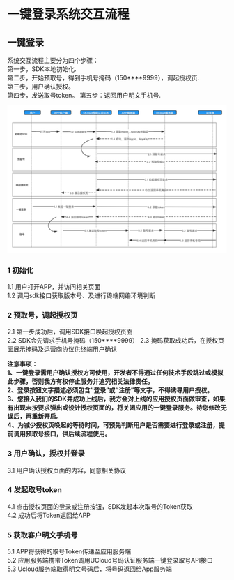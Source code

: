 # 一键登录系统交互流程

## 一键登录
系统交互流程主要分为四个步骤：  
第一步，SDK本地初始化.    
第二步，开始预取号，得到手机号掩码（150****9999），调起授权页.      
第三步，用户确认授权。  
第四步，发送取号token。
第五步：返回用户明文手机号.   

![图片](../images/guide/一键登录系统交互流程.png)



### 1 初始化
1.1 用户打开APP，并访问相关页面     
1.2 调用sdk接口获取版本号、及进行终端网络环境判断       

### 2 预取号，调起授权页
2.1 第一步成功后，调用SDK接口唤起授权页面   
2.2 SDK会先请求手机号掩码（150****9999）
2.3 掩码获取成功后，在授权页面展示掩码及运营商协议供终端用户确认      



**注意事项：     
1、一键登录需用户确认授权方可使用，开发者不得通过任何技术手段跳过或模拟此步骤，否则我方有权停止服务并追究相关法律责任。       
2、登录按钮文字描述必须包含“登录”或“注册”等文字，不得诱导用户授权。       
3、您接入我们的SDK并成功上线后，我方会对上线的应用授权页面做审查，如果有出现未按要求弹出或设计授权页面的，将关闭应用的一键登录服务。待您修改无误后，再重新开启。     
4、为减少授权页唤起的等待时间，可预先判断用户是否需要进行登录或注册，提前调用预取号接口，供后续流程使用。**       

### 3 用户确认，授权并登录    
3.1 用户确认授权页面的内容，同意相关协议        

### 4 发起取号token
4.1  点击授权页面的登录或注册按钮，SDK发起本次取号的Token获取      
4.2 成功后将Token返回给APP      

### 5 获取客户明文手机号
5.1 APP将获得的取号Token传递至应用服务端             
5.2 应用服务端携带Token调用UCloud号码认证服务端一键登录取号API接口       
5.3 Ucloud服务端取得明文号码后，将号码返回给App服务端          
